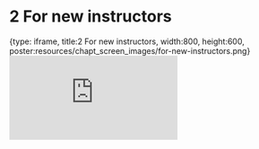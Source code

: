 # 2 For new instructors
 
{type: iframe, title:2 For new instructors, width:800, height:600, poster:resources/chapt_screen_images/for-new-instructors.png}
![](https://sayumiyork.github.io/miniCURE-16S_Test/for-new-instructors.html)
 

 
